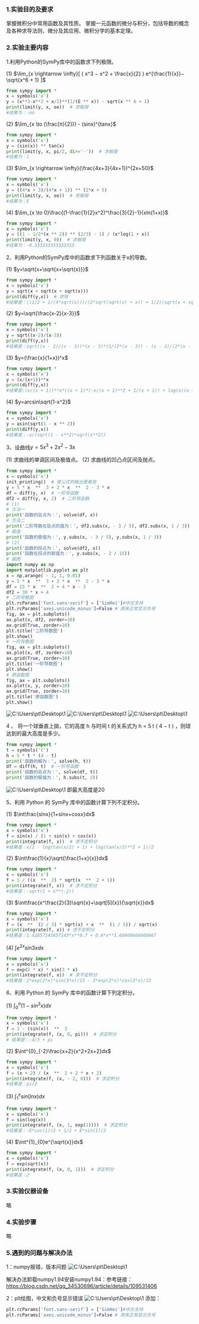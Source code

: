 ### 1.实验目的及要求

掌握微积分中常用函数及其性质。
掌握一元函数的微分与积分，包括导数的概念及各种求导法则、微分及其应用、微积分学的基本定理。

### 2.实验主要内容

1.利用Python的SymPy库中的函数求下列极限。

(1) $\lim_{x \rightarrow \infty}[ ( x^3 − x^2 + \frac{x}{2} ) e^{\frac{1}{x}}− \sqrt{x^6 + 1} ]$ 

```python
from sympy import *
x = symbols('x')
y = (x**3-x**2 + x/2)**(1/(E ** x)) - sqrt(x ** 6 + 1)
print(limit(y, x, oo))  # 求极限
#结果为：-oo
```
(2) $\lim_{x \to (\frac{π}{2})} - (sinx)^{tanx}$
```python
from sympy import *
x = symbols('x')
y = (sin(x)) ** tan(x)
print(limit(y, x, pi/2, dir='-'))  # 求极限
#结果为：1

```
(3) $\lim_{x \rightarrow \infty}(\frac{4x+3}{4x+1})^{2x+50}$
```python
from sympy import *
x = symbols('x')
y = ((4*x + 3)/(4*x + 1)) ** (2*x + 5)
print(limit(y, x, oo))  # 求极限
#结果为：E

```
(4) $\lim_{x \to 0}\frac{(1-\frac{1}{2}x^2)^\frac{3}{2}-1}{xln(1+x)}$
```python
from sympy import *
x = symbols('x')
y = ((1 - 1/2*(x ** 2)) ** (2/3) - 1) / (x*log(1 + x))
print(limit(y, x, 0))  # 求极限
#结果为：-0.333333333333333

```
2、利用Python的SymPy库中的函数求下列函数关于x的导数。

(1) $y=\sqrt{x+\sqrt{x+\sqrt{x}}}$

```python
from sympy import *
x = symbols('x')
y = sqrt(x + sqrt(x + sqrt(x)))
print(diff(y,x))  # 求导
#结果是：((1/2 + 1/(4*sqrt(x)))/(2*sqrt(sqrt(x) + x)) + 1/2)/sqrt(x + sqrt(sqrt(x) + x))    
```
(2) $y=\sqrt{\frac{x-2}{x-3}}$
```python
from sympy import *
x = symbols('x')
y = sqrt((x-2)/(x-3))
print(diff(y,x))
#结果是：sqrt((x - 2)/(x - 3))*(x - 3)*(1/(2*(x - 3)) - (x - 2)/(2*(x - 3)**2))/(x - 2)
```
(3) $y=(\frac{x}{1+x})^x$

```python
from sympy import *
x = symbols('x')
y = (x/(x+1))**x
print(diff(y,x))
#结果是:(x/(x + 1))**x*((x + 1)*(-x/(x + 1)**2 + 1/(x + 1)) + log(x/(x + 1)))

```
(4) $y=arcsin\sqrt{1-x^2}$
```python
from sympy import *
x = symbols('x')
y = asin(sqrt(1 - x ** 2))
print(diff(y,x))
#结果是：-x/(sqrt(1 - x**2)*sqrt(x**2))

```
3、设曲线$y = 5x^3 + 2 x^2 − 3x$

(1) 求曲线的单调区间及极值点。
(2) 求曲线的凹凸点区间及抛点。
```python
from sympy import *
x = symbols('x')
init_printing()  # 使公式的输出更美观
y = 5 * x  **  3 + 2 * x  **  2 - 3 * x
df = diff(y, x)  # 一阶导函数
df2 = diff(y, x, 2)  # 二阶导函数
# (1)
# 方法一
print('函数的驻点为：', solve(df, x))
# 方法二
print('二阶导数在驻点的值为：', df2.subs(x, - 3 / 5), df2.subs(x, 1 / 3))
# 极值
print('函数的极值为：', y.subs(x, - 3 / 5), y.subs(x, 1 / 3))
# (2)
print('函数的拐点为：', solve(df2, x))
print('函数在拐点的取值为：', y.subs(x, - 2 / 15))
# 画图
import numpy as np
import matplotlib.pyplot as plt
x = np.arange( - 1, 1, 0.01)
y = 5 * x  **  3 + 2 * x  **  2 - 3 * x
df = 15 * x  **  2 + 4 * x - 3
df2 = 30 * x + 4
# 二阶导数图
plt.rcParams['font.sans-serif'] = ['SimHei']#中文支持
plt.rcParams['axes.unicode_minus']=False # 用来正常显示负号
fig, ax = plt.subplots()
ax.plot(x, df2, zorder=10)
ax.grid(True, zorder=10)
plt.title('二阶导数图')
plt.show()
# 一阶导数图
fig, ax = plt.subplots()
ax.plot(x, df, zorder=10)
ax.grid(True, zorder=10)
plt.title('一阶导数图')
plt.show()
# 原函数图
fig, ax = plt.subplots()
ax.plot(x, y, zorder=10)
ax.grid(True, zorder=10)
plt.title('原函数图')
plt.show()

```
![C:\Users\pt\Desktop\1](20201111211003605.png)
![C:\Users\pt\Desktop\1](2.png)
![C:\Users\pt\Desktop\1](3.png)

4 、 将一个球垂直上拋，它的高度 h 与时间 t 的关系式为 h = 5 t ( 4 − t ) ，则球达到的最大高度是多少。
```python
from sympy import *
t = symbols('t')
h = 5 * t * (4 - t)
print('函数的解为：', solve(h, t))
df = diff(h, t)  # 一阶导函数
print('函数的驻点为：', solve(df, t))
print('函数的极值为：', h.subs(t, 2))
```
![C:\Users\pt\Desktop\1](4.png)
即最大高度是20

5、利用 Python 的 SymPy 库中的函数计算下列不定积分。

(1) $\int\frac{sinx}{1+sinx+cosx}dx$

```python
from sympy import *
x = symbols('x')
f = sin(x) / (1 + sin(x) + cos(x))
print(integrate(f, x))  # 求不定积分
#结果是：x/2 - log(tan(x/2) + 1) + log(tan(x/2)**2 + 1)/2

```
(2) $\int\frac{1}{x}\sqrt{\frac{1+x}{x}}dx$

```python
from sympy import *
x = symbols('x')
f = 1 / ((x  **  2) * sqrt(x  **  2 + 1))
print(integrate(f, x))  # 求不定积分
#结果是：-sqrt(1 + x**(-2))
```
(3) $\int\frac{x^\frac{2}{3}\sqrt{x}+\sqrt[5]{x}}{\sqrt{x}}dx$

```python
from sympy import *
x = symbols('x')
f = (x  **  (2 / 3) * sqrt(x) + x  **  (1 / 5)) / sqrt(x)
print(integrate(f, x)) # 求不定积分
#结果是：1.42857142857143*x**0.7 + 0.6*x**1.66666666666667
```

(4) $\int e^{2x}sin3x dx$

```python
from sympy import *
x = symbols('x')
f = exp(2 * x) * sin(3 * x)
print(integrate(f, x))  # 求不定积分
#结果是：2*exp(2*x)*sin(3*x)/13 - 3*exp(2*x)*cos(3*x)/13
```

6、利用 Python 的 SymPy 库中的函数计算下列定积分。

(1) $\int^{π}_{0}(1-sin^3x)dx$

```python
from sympy import *
x = symbols('x')
f = 1 - (sin(x))  **  3
print(integrate(f, (x, 0, pi)))  # 求定积分
# 结果是：-4/3 + pi
```
(2) $\int^{0}_{-2}\frac{x+2}{x^2+2x+2}dx$

```python
from sympy import *
x = symbols('x')
f = (x + 2) / (x  **  2 + 2 * x + 2)
print(integrate(f, (x, - 2, 0)))  # 求定积分
#结果是：pi/2
```
(3) $\int^{e}_{1}sin(lnx)dx$

```python
from sympy import *
x = symbols('x')
f = sin(log(x))
print(integrate(f, (x, 1, exp(1))))  # 求定积分
#结果是：-E*cos(1)/2 + 1/2 + E*sin(1)/2
```
(4) $\int^{1}_{0}e^{\sqrt{x}}dx$

```python
from sympy import *
x = symbols('x')
f = exp(sqrt(x))
print(integrate(f, (x, 0, 1)))  # 求定积分
#结果是：2
```
### 3.实验仪器设备
略

### 4.实验步骤
略

### 5.遇到的问题与解决办法

1：numpy报错，版本问题
![C:\Users\pt\Desktop\1](5.png)

解决办法卸载numpy1.94安装numpy1.94：参考链接：https://blog.csdn.net/qq_34530696/article/details/109531406

2：plt绘图，中文和负号显示错误
![C:\Users\pt\Desktop\1](6.png)
添加：
```python
plt.rcParams['font.sans-serif'] = ['SimHei']#中文支持
plt.rcParams['axes.unicode_minus']=False # 用来正常显示负号
```